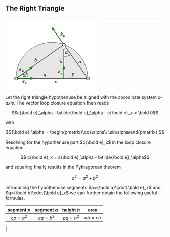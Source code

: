 ## The Right Triangle
---

![right triangle](img/triangle.png "triangle")

Let the right triangle hypothenuse be aligned with the coordinate system *x-axis*. 
The vector loop closure equation then reads

$$a{\bold e}_\alpha - b\tilde{\bold e}_\alpha - c{\bold e}_x = \bold 0$$ 

with 

$${\bold e}_\alpha = \begin{pmatrix}\cos\alpha\\ \sin\alpha\end{pmatrix} $$ 

Resolving for the hypothenuse part $c{\bold e}_x$ in the loop closure equation 

$$ c{\bold e}_x = a{\bold e}_\alpha - b\tilde{\bold e}_\alpha$$

and squaring finally results in the Pythagorean theorem

$$c^2 = a^2 + b^2 $$ 

Introducing the hypothenuse segments $p={\bold a}\cdot{\bold e}_x$ and  $q={\bold b}\cdot{\bold e}_x$ we can further obtain the following useful formulas.


| segment *p* | segment *q* | height *h* | area |
|:---:|:---:|:---:|:---:|
|$cp = a^2$|$cq = b^2$|$pq = h^2$|$ab = ch$|
|

